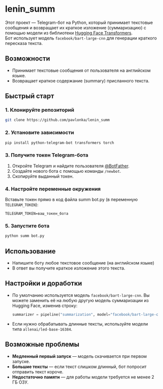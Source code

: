 # lenin_summ

Этот проект — Telegram-бот на Python, который принимает текстовые сообщения и возвращает их краткое изложение (суммаризацию) с помощью модели из библиотеки [Hugging Face Transformers](https://huggingface.co/).  
Бот использует модель `facebook/bart-large-cnn` для генерации краткого пересказа текста.

## Возможности
- Принимает текстовые сообщения от пользователя на английском языке.
- Возвращает краткое содержание (summary) присланного текста.

## Быстрый старт

### 1. Клонируйте репозиторий

```bash
git clone https://github.com/pavlonka/lenin_summ
```

### 2. Установите зависимости

```bash
pip install python-telegram-bot transformers torch
```

### 3. Получите токен Telegram-бота

1. Откройте Telegram и найдите пользователя [@BotFather](https://t.me/BotFather).
2. Создайте нового бота с помощью команды `/newbot`.
3. Скопируйте выданный токен.

### 4. Настройте переменные окружения

Вставьте токен прямо в код файла summ bot.py (в переменную `TELEGRAM_TOKEN`):

```env
TELEGRAM_TOKEN=ваш_токен_бота
```

### 5. Запустите бота

```bash
python summ bot.py
```

## Использование

- Напишите боту любое текстовое сообщение (на английском языке)
- В ответ вы получите краткое изложение этого текста.

## Настройки и доработки

- По умолчанию используется модель `facebook/bart-large-cnn`. Вы можете заменить её на любую другую модель суммаризации из Hugging Face, изменив строку:
  ```python
  summarizer = pipeline("summarization", model="facebook/bart-large-cnn")
  ```
- Если нужно обрабатывать длинные тексты, используйте модели типа `allenai/led-base-16384`.

## Возможные проблемы

- **Медленный первый запуск** — модель скачивается при первом запуске.
- **Большие тексты** — если текст слишком длинный, бот попросит отправить текст короче.
- **Недостаточно памяти** — для работы модели требуется не менее 2 ГБ ОЗУ.
